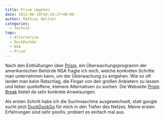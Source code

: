 ```yaml
---
title: Prism umgehen
date: 2013-06-18T10:18:27+00:00
author: Mathias Wellner
categories:
  - technik
tags:
  - Alternative
  - DuckDuckGo
  - NSA
  - Prism
---
```

Nach den Enthüllungen über [Prism](https://de.wikipedia.org/wiki/PRISM_%28%C3%9Cberwachungsprogramm%29), ein Überwachungsprogramm der amerikanischen Behörde NSA fragte ich mich, welche konkreten Schritte man unternehmen kann, um der Überwachung zu entgehen. Wie so oft landet man beim Ratschlag, die Finger von den großen Anbietern zu lassen und lieber quelloffene, kleinere Alternativen zu suchen. Die Webseite [Prism Break](http://prism-break.org/) bietet da sehr konkrete Anweisungen. 

Als ersten Schritt habe ich die Suchmaschine ausgewechselt, statt google sucht jetzt [DuckDuckGo](https://duckduckgo.com/) für mich in den Tiefen des Netzes. Meine ersten Erfahrungen sind sehr positiv, probiert es einfach mal aus.
